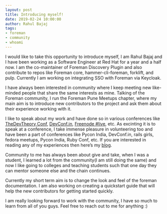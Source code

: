 ```yaml
---
layout: post
title: Introducing myself!
date: 2019-02-24 10:00:00
author: Rahul Bajaj
tags:
- foreman
- community
- whoami
---
```


I would like to take this opportunity to introduce myself, I am Rahul Bajaj and I 
have been working as a Software Engineer at Red Hat for a year and a half now. I 
am the co-maintainer of Foreman Discovery Plugin and also contribute to repos like 
Foreman core, hammer-cli-foreman, forklift, and pulp. Currently I am working 
on integrating SSO with Foreman via Keycloak.

<!--more-->

I have always been interested in community where I keep meeting new like-minded 
people that share the same interests as mine. Talking of the Foreman community, 
I run the Foreman Pune Meetups chapter, where my main aim is to introduce new 
contributors to the project and ask them about their experience working with it. 

I like to speak about my work and have done so in various conferences like 
[TheDevTheory Conf](https://thedevtheory.com/#rahulbajaj), [DevConf.in](https://devconfin2018.sched.com/speaker/rahul_bajaj.1y7e64ly), 
[Freenode #live](https://freenode.live/), etc. As excinting it is to speak at a conference, 
I take immense pleasure in volunteering too and have been a part of conferences 
like Pycon India, DevConf.in, rails girls, fedora meetups, Pycon India, Ruby Conf, 
etc. If you are interested in reading any of my experiences then here’s my [blog](https://rahulbajaj05.wordpress.com). 

Community to me has always been about give and take, when I was a student, I 
learned a lot from the community(I am still doing the same) and now I like 
going to colleges and teaching students such that one day they can mentor 
someone else and the chain continues. 

Currently my short term aim is to change the look and feel of the foreman 
documentation. I am also working on creating a quickstart guide that will 
help the new contributors for getting started quickly. 

I am really looking forward to work with the community, I have so much to 
learn from all of you guys. Feel free to reach out to me for anything :)

